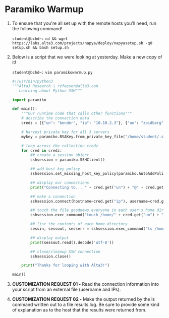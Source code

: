 # Paramiko Warmup

1. To ensure that you're all set up with the remote hosts you'll need, run the following command!

    `student@bchd~:` `cd && wget https://labs.alta3.com/projects/napya/deploy/napyasetup.sh -qO setup.sh && bash setup.sh`
        
0. Below is a script that we were looking at yesterday. Make a new copy of it!

    `student@bchd~:` `vim paramikowarmup.py`
        
    ```python
    #!/usr/bin/python3
    """Alta3 Research | rzfeeser@alta3.com
       Learning about Python SSH"""

    import paramiko

    def main():
        """Our runtime code that calls other functions"""
        # describe the connection data
        credz = [{"un": "bender", "ip": "10.10.2.3"}, {"un": "zoidberg", "ip": "10.10.2.5"}, {"un": "fry", "ip": "10.10.2.4"}]

        # harvest private key for all 3 servers
        mykey = paramiko.RSAKey.from_private_key_file("/home/student/.ssh/id_rsa")

        # loop across the collection credz
        for cred in credz:
            ## create a session object
            sshsession = paramiko.SSHClient()

            ## add host key policy
            sshsession.set_missing_host_key_policy(paramiko.AutoAddPolicy())

            ## display our connections
            print("Connecting to... " + cred.get("un") + "@" + cred.get("ip"))

            ## make a connection
            sshsession.connect(hostname=cred.get("ip"), username=cred.get("un"), pkey=mykey)

            ## touch the file goodnews.everyone in each user's home directory
            sshsession.exec_command("touch /home/" + cred.get("un") + "/goodnews.everyone")

            ## list the contents of each home directory
            sessin, sessout, sesserr = sshsession.exec_command("ls /home/" + cred.get("un"))

            ## display output
            print(sessout.read().decode('utf-8'))

            ## close/cleanup SSH connection
            sshsession.close()

        print("Thanks for looping with Alta3!")

    main()
    ```
    
0. **CUSTOMIZATION REQUEST 01 -** Read the connection information into your script from an external file (username and IPs).

0. **CUSTOMIZATION REQUEST 02 -** Make the output returned by the ls command written out to a file results.log. Be sure to provide some kind of explanation as to the host that the results were returned from.
